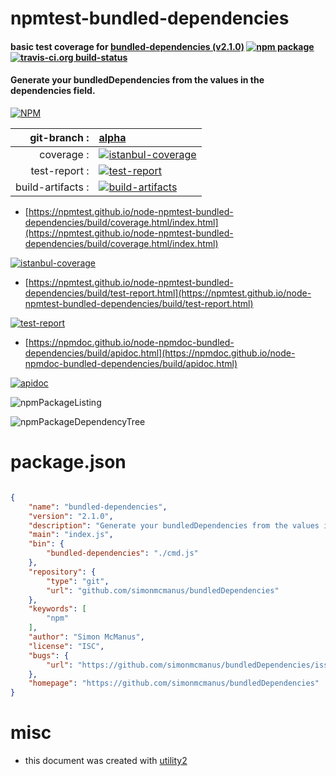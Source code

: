 # npmtest-bundled-dependencies

#### basic test coverage for  [bundled-dependencies (v2.1.0)](https://github.com/simonmcmanus/bundledDependencies)  [![npm package](https://img.shields.io/npm/v/npmtest-bundled-dependencies.svg?style=flat-square)](https://www.npmjs.org/package/npmtest-bundled-dependencies) [![travis-ci.org build-status](https://api.travis-ci.org/npmtest/node-npmtest-bundled-dependencies.svg)](https://travis-ci.org/npmtest/node-npmtest-bundled-dependencies)

#### Generate your bundledDependencies from the values in the dependencies field.

[![NPM](https://nodei.co/npm/bundled-dependencies.png?downloads=true&downloadRank=true&stars=true)](https://www.npmjs.com/package/bundled-dependencies)

| git-branch : | [alpha](https://github.com/npmtest/node-npmtest-bundled-dependencies/tree/alpha)|
|--:|:--|
| coverage : | [![istanbul-coverage](https://npmtest.github.io/node-npmtest-bundled-dependencies/build/coverage.badge.svg)](https://npmtest.github.io/node-npmtest-bundled-dependencies/build/coverage.html/index.html)|
| test-report : | [![test-report](https://npmtest.github.io/node-npmtest-bundled-dependencies/build/test-report.badge.svg)](https://npmtest.github.io/node-npmtest-bundled-dependencies/build/test-report.html)|
| build-artifacts : | [![build-artifacts](https://npmtest.github.io/node-npmtest-bundled-dependencies/glyphicons_144_folder_open.png)](https://github.com/npmtest/node-npmtest-bundled-dependencies/tree/gh-pages/build)|

- [https://npmtest.github.io/node-npmtest-bundled-dependencies/build/coverage.html/index.html](https://npmtest.github.io/node-npmtest-bundled-dependencies/build/coverage.html/index.html)

[![istanbul-coverage](https://npmtest.github.io/node-npmtest-bundled-dependencies/build/screenCapture.buildCi.browser.%252Ftmp%252Fbuild%252Fcoverage.lib.html.png)](https://npmtest.github.io/node-npmtest-bundled-dependencies/build/coverage.html/index.html)

- [https://npmtest.github.io/node-npmtest-bundled-dependencies/build/test-report.html](https://npmtest.github.io/node-npmtest-bundled-dependencies/build/test-report.html)

[![test-report](https://npmtest.github.io/node-npmtest-bundled-dependencies/build/screenCapture.buildCi.browser.%252Ftmp%252Fbuild%252Ftest-report.html.png)](https://npmtest.github.io/node-npmtest-bundled-dependencies/build/test-report.html)

- [https://npmdoc.github.io/node-npmdoc-bundled-dependencies/build/apidoc.html](https://npmdoc.github.io/node-npmdoc-bundled-dependencies/build/apidoc.html)

[![apidoc](https://npmdoc.github.io/node-npmdoc-bundled-dependencies/build/screenCapture.buildCi.browser.%252Ftmp%252Fbuild%252Fapidoc.html.png)](https://npmdoc.github.io/node-npmdoc-bundled-dependencies/build/apidoc.html)

![npmPackageListing](https://npmtest.github.io/node-npmtest-bundled-dependencies/build/screenCapture.npmPackageListing.svg)

![npmPackageDependencyTree](https://npmtest.github.io/node-npmtest-bundled-dependencies/build/screenCapture.npmPackageDependencyTree.svg)



# package.json

```json

{
    "name": "bundled-dependencies",
    "version": "2.1.0",
    "description": "Generate your bundledDependencies from the values in the dependencies field.",
    "main": "index.js",
    "bin": {
        "bundled-dependencies": "./cmd.js"
    },
    "repository": {
        "type": "git",
        "url": "github.com/simonmcmanus/bundledDependencies"
    },
    "keywords": [
        "npm"
    ],
    "author": "Simon McManus",
    "license": "ISC",
    "bugs": {
        "url": "https://github.com/simonmcmanus/bundledDependencies/issues"
    },
    "homepage": "https://github.com/simonmcmanus/bundledDependencies"
}
```



# misc
- this document was created with [utility2](https://github.com/kaizhu256/node-utility2)
